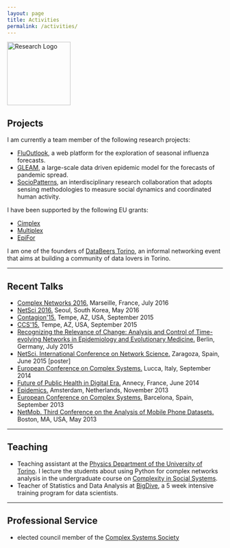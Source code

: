 ```yaml
---
layout: page
title: Activities
permalink: /activities/
---
```


<img src="{{ site.baseurl }}assets/icons/tactics.svg" title="Research Logo" class="profile" height="148" width="148">

<h2>Projects</h2>
I am currently a team member of the following research projects:
<ul>
  <li><a href="https://fluoutlook.org">FluOutlook</a>, a web platform for the exploration of seasonal influenza forecasts. </li>
  <li><a href="https://gleamviz.org">GLEAM</a>, a large-scale data driven epidemic model for the forecasts of pandemic spread. </li>
  <li><a href="https://Sociopatterns.org">SocioPatterns</a>, an interdisciplinary research collaboration that adopts sensing methodologies to measure social dynamics and coordinated human activity.</li>
</ul>

I have been supported by the following EU grants:
<ul>
  <li><a href="https://www.cimplex-project.eu/">Cimplex</a> </li>
  <li><a href="http://www.multiplexproject.eu/">Multiplex</a> </li>
  <li><a href="http://epifor.eu/">EpiFor</a></li>
</ul>

I am one of the founders of <a href="http://databeerstorino.tumblr.com/">DataBeers Torino</a>, an informal networking event that aims at building a community of data lovers in Torino.

<hr>
<h2>Recent Talks</h2>

<ul>
  <li><a href="http://complexnets2016.org">Complex Networks 2016.</a> Marseille, France, July 2016</li>
  <li><a href="http://www.netsci2016.net">NetSci 2016.</a> Seoul, South Korea, May 2016</li>
  <li><a href="http://contagion15.weebly.com/">Contagion'15.</a> Tempe, AZ, USA, September 2015</li>
  <li><a href="http://ccs2015.org/">CCS'15.</a> Tempe, AZ, USA, September 2015</li>
  <li><a href="http://www.cecam.org/workshop-2-1215.html">Recognizing the Relevance of Change: Analysis and Control of Time-evolving Networks in Epidemiology and Evolutionary Medicine.</a> Berlin, Germany, July 2015</li>
  <li><a href="http://www.netsci2015.net">NetSci. International Conference on Network Science.</a> Zaragoza, Spain, June 2015 [poster]</li>
  <li><a href="http://www.eccs14.eu">European Conference on Complex Systems.</a> Lucca, Italy, September 2014</li>
  <li><a href="http://www.isi.it/the-future-of-public-health-in-digital-era-annecy-5-7-june-2014/">Future of Public Health in Digital Era.</a> Annecy, France, June 2014</li>
  <li><a href="http://www.epidemics.elsevier.com/">Epidemics.</a> Amsterdam, Netherlands, November 2013</li>
  <li><a href="http://www.eccs13.eu">European Conference on Complex Systems.</a> Barcelona, Spain, September 2013</li>
  <li><a href="http://perso.uclouvain.be/vincent.blondel/netmob/2013/">NetMob. Third Conference on the Analysis of Mobile Phone Datasets.</a> Boston, MA, USA, May 2013</li>
</ul>

<hr>

<h2>Teaching</h2>
<ul>
<li>Teaching assistant at the <a href="http://fisica.campusnet.unito.it">Physics Department of the University of Torino</a>. I lecture the students about using Python for complex networks analysis in the undergraduate course on <a href="http://fisica-sc.campusnet.unito.it/do/corsi.pl/Show?_id=4ef1">Complexity in Social Systems</a>.</li>  

<li>Teacher of Statistics and Data Analysis at <a href="http://bigdive.eu">BigDive</a>, a 5 week intensive training program for data scientists.</li>  

</ul>

<hr>

<h2>Professional Service</h2>
<ul>
  <li>elected council member of the  <a href="http://cssociety.org/home">Complex Systems Society</a> </li>
</ul>
